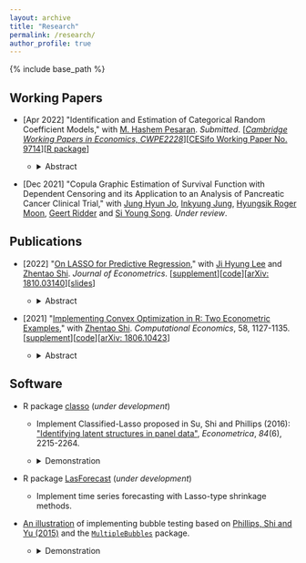 ```yaml
---
layout: archive
title: "Research"
permalink: /research/
author_profile: true
---
```


{% include base_path %}

## Working Papers
- [Apr 2022] "Identification and Estimation of Categorical Random Coefficient Models," with [M. Hashem Pesaran](http://pesaran.com/). *Submitted*. \[[*Cambridge Working Papers in Economics, CWPE2228*](https://www.econ.cam.ac.uk/research/cwpe-abstracts?cwpe=2228)\]\[[CESifo Working Paper No. 9714](https://www.cesifo.org/en/publikationen/2022/working-paper/identification-and-estimation-categorical-random-coefficient)\]\[[R package](https://github.com/zhan-gao/ccrm)\] 
  - <details>
      <summary>Abstract</summary>

  	  This paper proposes a linear categorical random coefficient model, in which the random coefficients follow parametric categorical distributions. The distributional parameters are identified based on a linear recurrence structure of moments of the random coefficients. A Generalized Method of Moments estimator is proposed, and its finite sample properties are examined using Monte Carlo simulations. The utility of the proposed method is illustrated by estimating the distribution of returns to education in the U.S. by gender and educational levels. We find that rising heterogeneity between educational groups is mainly due to the increasing returns to education for those with postsecondary education, whereas within group heterogeneity has been rising mostly in the case of individuals with high school or less education.
    </details>

- [Dec 2021] "Copula Graphic Estimation of Survival Function with Dependent Censoring and its Application to an Analysis of Pancreatic Cancer Clinical Trial," with [Jung Hyun Jo](https://scholar.google.co.kr/citations?user=8fpu8j0AAAAJ&hl=ko), [Inkyung Jung](https://ir.ymlib.yonsei.ac.kr/researcher-profile?ep=3502&type=1), [Hyungsik Roger Moon](https://dornsife.usc.edu/hyungsik-roger-moon/), [Geert Ridder](https://dornsife.usc.edu/cf/econ/econ_faculty_display.cfm?Person_ID=1003639) and [Si Young Song](https://orcid.org/0000-0002-1417-4314). *Under review*.

## Publications

- [2022] "[On LASSO for Predictive Regression](https://www.sciencedirect.com/science/article/pii/S030440762100049X)," with [Ji Hyung Lee](https://sites.google.com/site/jihyung412/home) and [Zhentao Shi](https://zhentaoshi.github.io/). *Journal of Econometrics*. [[supplement](https://github.com/zhan-gao/Alasso_Predictive_Regression/blob/master/LSG_supp.pdf)\][[code](https://github.com/zhan-gao/Alasso_Predictive_Regression)\]\[[arXiv: 1810.03140](https://arxiv.org/abs/1810.03140)\][[slides](https://github.com/zhan-gao/Alasso_Predictive_Regression/blob/master/alasso_slides_online.pdf)\]
  - <details>
      <summary>Abstract</summary>

  	  Explanatory variables in a predictive regression typically exhibit low signal strength and various degrees of persistence. Variable selection in such a context is of great importance. In this paper, we explore the pitfalls and possibilities of the LASSO methods in this predictive regression framework. In the presence of stationary, local unit root, and cointegrated predictors, we show that the adaptive LASSO cannot asymptotically eliminate all cointegrating variables with zero regression coefficients. This new finding motivates a novel post-selection adaptive LASSO, which we call the twin adaptive LASSO (TAlasso), to restore variable selection consistency. Accommodating the system of heterogeneous regressors, TAlasso achieves the well-known oracle property. In contrast, conventional LASSO fails to attain coefficient estimation consistency and variable screening in all components simultaneously. We apply these LASSO methods to evaluate the short- and long-horizon predictability of S&P 500 excess returns.
    </details>

- [2021] "[Implementing Convex Optimization in R: Two Econometric Examples](https://link.springer.com/article/10.1007/s10614-020-09995-z)," with [Zhentao Shi](https://zhentaoshi.github.io/). *Computational Economics*, 58, 1127-1135. [[supplement](https://github.com/zhan-gao/convex_prog_in_econometrics/blob/master/main_supp_lyx.pdf)\][[code](https://github.com/zhan-gao/convex_prog_in_econometrics)]\[[arXiv: 1806.10423](https://arxiv.org/abs/1806.10423)\]
  - <details>
      <summary>Abstract</summary>

  	  Economists specify high-dimensional models to address heterogeneity in empirical studies with complex big data. Estimation of these models calls for optimization techniques to handle a large number of parameters. Convex problems can be effectively executed in modern statistical programming languages. We complement Koenker and Mizera (2014)'s work on numerical implementation of convex optimization, with focus on high-dimensional econometric estimators. Combining R and the convex solver MOSEK achieves faster speed and equivalent accuracy, demonstrated by examples from Su, Shi, and Phillips (2016) and Shi (2016). Robust performance of convex optimization is witnessed cross platforms. The convenience and reliability of convex optimization in R make it easy to turn new ideas into prototypes. 
    </details>

## Software

- R package [classo]( https://github.com/zhan-gao/classo ) (*under development*)
  - Implement Classified-Lasso proposed in  Su, Shi and Phillips (2016): ["Identifying latent structures in panel data"](https://onlinelibrary.wiley.com/doi/abs/10.3982/ECTA12560), *Econometrica*, *84*(6), 2215-2264. 
  - <details>
      <summary>Demonstration</summary>

      The sample data is generated by DGP 1 described in Su, Shi and Phillips (2016) with N = 200 and T = 25.
      ```r
      data("sample_data")
      # CAVEAT: Please convert data.frame to matrix to proceed.
      y <- as.matrix(sample_data[, 1])
      x <- as.matrix(sample_data[, -1])
      n <- 200
      tt <- 25
      lambda <- as.numeric( 0.5 * var(y) / (tt^(1/3)) )
      pls_out <- PLS.cvxr(n, tt, y, x, K = 3, lambda = lambda)

      # Use Rmosek if it is successfully installed
      # pls_out <- PLS.mosek(n, tt, y, x, K = 3, lambda = lambda)

      # estimated slope for each group. True coefficients: [1,1; 0.4,1.6; 1.6,0.4]
      pls_out$a.out 
      ```
      ```
                [,1]      [,2]
      [1,] 1.0387521 0.9986867
      [2,] 0.4017041 1.6014119
      [3,] 1.6197497 0.3614408
      ```
      ```R
      # Estimated group structure
      # True group structure:
      # 	group 2: 1 - 60
      # 	group 1: 61 - 120
      # 	group 3: 121 - 200
      pls_out$group.est
      ```
      ```
        [1] 2 2 2 2 2 2 2 2 2 2 2 2 2 2 2 2 2 2 2 2 2 2 2 2 2 2 2 2 2 2 2 2
       [33] 2 2 2 2 1 2 2 2 2 2 2 2 2 2 2 2 2 2 2 2 2 2 2 2 2 2 2 2 1 1 1 1
       [65] 1 1 1 1 1 1 1 1 1 1 1 1 1 1 1 1 1 1 1 1 1 1 3 1 1 1 1 1 1 1 1 1
       [97] 1 1 1 1 2 1 1 1 1 1 1 1 1 1 1 1 1 1 1 1 1 1 1 1 3 3 3 3 3 3 3 3
      [129] 3 3 3 3 3 1 3 1 3 3 3 3 3 3 3 3 3 3 3 3 3 3 3 3 3 3 3 3 3 3 3 3
      [161] 3 3 3 3 3 3 3 3 3 3 3 3 3 3 3 3 3 3 3 3 3 3 3 3 3 3 3 3 3 3 3 3
      [193] 3 3 3 3 3 3 3 3
      ```
    </details>

- R package [LasForecast]( https://github.com/zhan-gao/LasForecast) (*under development*)
  - Implement time series forecasting with Lasso-type shrinkage methods. 
- [An illustration](https://github.com/zhan-gao/BubbleTest) of implementing bubble testing based on [Phillips, Shi and Yu (2015)](https://onlinelibrary.wiley.com/doi/full/10.1111/iere.12132) and the [`MultipleBubbles`](https://rdrr.io/cran/MultipleBubbles/) package. 
  - <details>
      <summary>Demonstration</summary>

      ![A pic](https://github.com/zhan-gao/BubbleTest/raw/master/SPX_combine.png)
    </details>